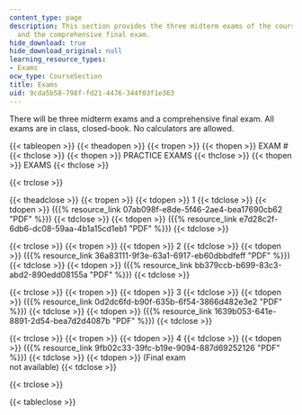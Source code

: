 ```yaml
---
content_type: page
description: This section provides the three midterm exams of the course with solutions,
  and the comprehensive final exam.
hide_download: true
hide_download_original: null
learning_resource_types:
- Exams
ocw_type: CourseSection
title: Exams
uid: 9cda5b58-798f-fd21-4476-344f03f1e363
---
```


There will be three midterm exams and a comprehensive final exam. All exams are in class, closed-book. No calculators are allowed.

{{< tableopen >}}
{{< theadopen >}}
{{< tropen >}}
{{< thopen >}}
EXAM #
{{< thclose >}}
{{< thopen >}}
PRACTICE EXAMS
{{< thclose >}}
{{< thopen >}}
EXAMS
{{< thclose >}}

{{< trclose >}}

{{< theadclose >}}
{{< tropen >}}
{{< tdopen >}}
1
{{< tdclose >}}
{{< tdopen >}}
({{% resource_link 07ab098f-e8de-5f46-2ae4-bea17690cb62 "PDF" %}})
{{< tdclose >}}
{{< tdopen >}}
({{% resource_link e7d28c2f-6db6-dc08-59aa-4b1a15cd1eb1 "PDF" %}})
{{< tdclose >}}

{{< trclose >}}
{{< tropen >}}
{{< tdopen >}}
2
{{< tdclose >}}
{{< tdopen >}}
({{% resource_link 36a83111-9f3e-63a1-6917-eb60dbbdfeff "PDF" %}})
{{< tdclose >}}
{{< tdopen >}}
({{% resource_link bb379ccb-b699-83c3-abd2-890edd08155a "PDF" %}})
{{< tdclose >}}

{{< trclose >}}
{{< tropen >}}
{{< tdopen >}}
3
{{< tdclose >}}
{{< tdopen >}}
({{% resource_link 0d2dc6fd-b90f-635b-6f54-3866d482e3e2 "PDF" %}})
{{< tdclose >}}
{{< tdopen >}}
({{% resource_link 1639b053-641e-8891-2d54-bea7d2d4087b "PDF" %}})
{{< tdclose >}}

{{< trclose >}}
{{< tropen >}}
{{< tdopen >}}
4
{{< tdclose >}}
{{< tdopen >}}
({{% resource_link 9fb02c33-39fc-b19e-9094-887d69252126 "PDF" %}})
{{< tdclose >}}
{{< tdopen >}}
(Final exam  
not available)
{{< tdclose >}}

{{< trclose >}}

{{< tableclose >}}